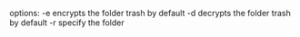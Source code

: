 options:
    -e encrypts the folder trash by default
    -d decrypts the folder trash by default
    -r specify the folder
